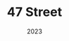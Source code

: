 ---
#preview
title: 47 Street
image: /img/works/1.jpg
category: WEB DEVELOPMENT
date: 2023

#params
layout: "one"

#full details
introTitle: "Plant <span class=\"mil-thin\">Base</span>"
details:
    - label: "Client:"
      value: "Envato"

    - label: "Date:"
      value: "April 2022"

    - label: "Author"
      value: "Paul Trueman"

description:
    enabled: 1
    title: Simplicity, elegance, innovation!
    content: "
      <p>A home surveillance camera that pays great attention to security and user privacy, featuring two modes to provide security while protecting personal privacy.The camera has an open and closed mode, we define the product to have clear two sides, expressing two working states and emotions.</p>
      <p>Presents a simple and quiet state when not in use, delivering a gentle and security.At the same time, the camera can adapt to a variety of environments, providing elegant ways of wall hanging and standing installation.</p>
    "

demoLink: "https://www.47street.com.ar/"

gallery: 
    enabled: 1
    items:
        - image: /img/works/2/1.gif
          alt: "image"

        - image: /img/works/2/2.jpg
          alt: "image"

        - image: /img/works/2/3.jpg
          alt: "image"

        - image: /img/works/2/4.jpg
          alt: "image"
---